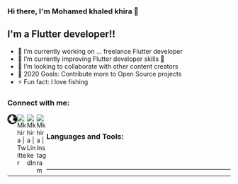 ### Hi there, I'm Mohamed khaled khira  👋


## I'm a Flutter developer!!

- 🔭 I’m currently working on ... freelance Flutter developer
- 🌱 I’m currently improving Flutter developer skills 🤣
- 👯 I’m looking to collaborate with other content creators
- 🥅 2020 Goals: Contribute more to Open Source projects
- ⚡ Fun fact: I love fishing


### Connect with me:

[<img align="left" alt="Mkhira | FaceBok" width="22px" src="https://raw.githubusercontent.com/iconic/open-iconic/master/svg/globe.svg" />][facebok]
[<img align="left" alt="Mkhira | Twitter" width="22px" src="https://cdn.jsdelivr.net/npm/simple-icons@v3/icons/twitter.svg" />][twitter]
[<img align="left" alt="Mkhira | LinkedIn" width="22px" src="https://cdn.jsdelivr.net/npm/simple-icons@v3/icons/linkedin.svg" />][linkedin]
[<img align="left" alt="Mkhira | Instagram" width="22px" src="https://cdn.jsdelivr.net/npm/simple-icons@v3/icons/instagram.svg" />][instagram]

<br />

### Languages and Tools:



<br />
<br />

---

---




[twitter]: https://twitter.com/mohamed__khira
[instagram]: https://www.instagram.com/mohamed._.khira/
[linkedin]: https://www.linkedin.com/in/mohamed-khaled-058719197/
[facebok]: https://www.facebook.com/mahmoud.alabgerr

